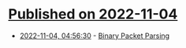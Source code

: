 # [Published on 2022-11-04](index.md)

* [2022-11-04, 04:56:30](https://news.ycombinator.com/item?id=33462372) - [Binary Packet Parsing](https://mmhaskell.com/blog/2022/10/31/binary-packet-parsing)
